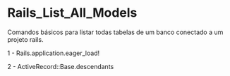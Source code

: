 # Rails_List_All_Models
Comandos básicos para listar todas tabelas de um banco conectado a um projeto rails.

1 - Rails.application.eager_load! 

2 - ActiveRecord::Base.descendants
